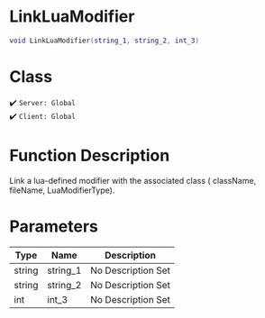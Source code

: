# LinkLuaModifier
```lua
void LinkLuaModifier(string_1, string_2, int_3)
```
# Class
✔️ `Server: Global`  
✔️ `Client: Global`  

# Function Description
Link a lua-defined modifier with the associated class ( className, fileName, LuaModifierType).
# Parameters
Type|Name|Description
--|--|--
string|string_1|No Description Set
string|string_2|No Description Set
int|int_3|No Description Set
